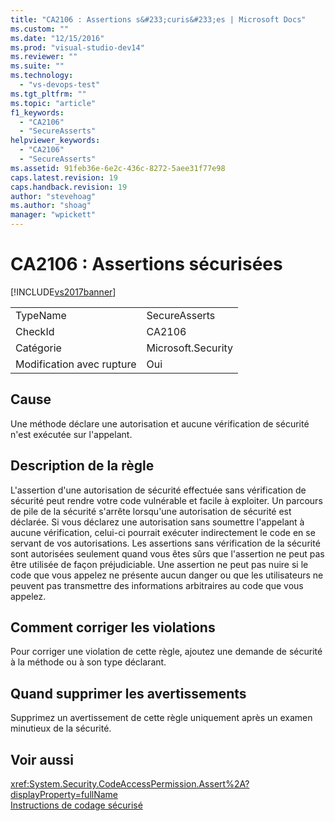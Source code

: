 ```yaml
---
title: "CA2106 : Assertions s&#233;curis&#233;es | Microsoft Docs"
ms.custom: ""
ms.date: "12/15/2016"
ms.prod: "visual-studio-dev14"
ms.reviewer: ""
ms.suite: ""
ms.technology: 
  - "vs-devops-test"
ms.tgt_pltfrm: ""
ms.topic: "article"
f1_keywords: 
  - "CA2106"
  - "SecureAsserts"
helpviewer_keywords: 
  - "CA2106"
  - "SecureAsserts"
ms.assetid: 91feb36e-6e2c-436c-8272-5aee31f77e98
caps.latest.revision: 19
caps.handback.revision: 19
author: "stevehoag"
ms.author: "shoag"
manager: "wpickett"
---
```

# CA2106 : Assertions s&#233;curis&#233;es
[!INCLUDE[vs2017banner](../code-quality/includes/vs2017banner.md)]

|||  
|-|-|  
|TypeName|SecureAsserts|  
|CheckId|CA2106|  
|Catégorie|Microsoft.Security|  
|Modification avec rupture|Oui|  
  
## Cause  
 Une méthode déclare une autorisation et aucune vérification de sécurité n'est exécutée sur l'appelant.  
  
## Description de la règle  
 L'assertion d'une autorisation de sécurité effectuée sans vérification de sécurité peut rendre votre code vulnérable et facile à exploiter.  Un parcours de pile de la sécurité s'arrête lorsqu'une autorisation de sécurité est déclarée.  Si vous déclarez une autorisation sans soumettre l'appelant à aucune vérification, celui\-ci pourrait exécuter indirectement le code en se servant de vos autorisations.  Les assertions sans vérification de la sécurité sont autorisées seulement quand vous êtes sûrs que l'assertion ne peut pas être utilisée de façon préjudiciable.  Une assertion ne peut pas nuire si le code que vous appelez ne présente aucun danger ou que les utilisateurs ne peuvent pas transmettre des informations arbitraires au code que vous appelez.  
  
## Comment corriger les violations  
 Pour corriger une violation de cette règle, ajoutez une demande de sécurité à la méthode ou à son type déclarant.  
  
## Quand supprimer les avertissements  
 Supprimez un avertissement de cette règle uniquement après un examen minutieux de la sécurité.  
  
## Voir aussi  
 <xref:System.Security.CodeAccessPermission.Assert%2A?displayProperty=fullName>   
 [Instructions de codage sécurisé](../Topic/Secure%20Coding%20Guidelines.md)